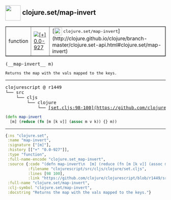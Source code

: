 ## <img width="48px" valign="middle" src="http://i.imgur.com/Hi20huC.png"> clojure.set/map-invert

 <table border="1">
<tr>
<td>function</td>
<td><a href="https://github.com/cljsinfo/api-refs/tree/0.0-927"><img valign="middle" alt="[+] 0.0-927" src="https://img.shields.io/badge/+-0.0--927-lightgrey.svg"></a> </td>
<td>
[<img height="24px" valign="middle" src="http://i.imgur.com/1GjPKvB.png"> <samp>clojure.set/map-invert</samp>](http://clojure.github.io/clojure/branch-master/clojure.set-api.html#clojure.set/map-invert)
</td>
</tr>
</table>

 <samp>
(__map-invert__ m)<br>
</samp>

```
Returns the map with the vals mapped to the keys.
```

---

 <pre>
clojurescript @ r1449
└── src
    └── cljs
        └── clojure
            └── <ins>[set.cljs:98-100](https://github.com/clojure/clojurescript/blob/r1449/src/cljs/clojure/set.cljs#L98-L100)</ins>
</pre>

```clj
(defn map-invert
  [m] (reduce (fn [m [k v]] (assoc m v k)) {} m))
```


---

```clj
{:ns "clojure.set",
 :name "map-invert",
 :signature ["[m]"],
 :history [["+" "0.0-927"]],
 :type "function",
 :full-name-encode "clojure.set_map-invert",
 :source {:code "(defn map-invert\n  [m] (reduce (fn [m [k v]] (assoc m v k)) {} m))",
          :filename "clojurescript/src/cljs/clojure/set.cljs",
          :lines [98 100],
          :link "https://github.com/clojure/clojurescript/blob/r1449/src/cljs/clojure/set.cljs#L98-L100"},
 :full-name "clojure.set/map-invert",
 :clj-symbol "clojure.set/map-invert",
 :docstring "Returns the map with the vals mapped to the keys."}

```
